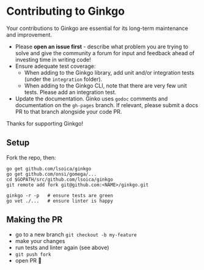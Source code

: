 # Contributing to Ginkgo

Your contributions to Ginkgo are essential for its long-term maintenance and improvement.

- Please **open an issue first** - describe what problem you are trying to solve and give the community a forum for input and feedback ahead of investing time in writing code!
- Ensure adequate test coverage:
    - When adding to the Ginkgo library, add unit and/or integration tests (under the `integration` folder).
    - When adding to the Ginkgo CLI, note that there are very few unit tests.  Please add an integration test.
- Update the documentation. Ginko uses `godoc` comments and documentation on the `gh-pages` branch.
  If relevant, please submit a docs PR to that branch alongside your code PR.

Thanks for supporting Ginkgo!

## Setup

Fork the repo, then:

```
go get github.com/lsoica/ginkgo
go get github.com/onsi/gomega/...
cd $GOPATH/src/github.com/lsoica/ginkgo
git remote add fork git@github.com:<NAME>/ginkgo.git

ginkgo -r -p   # ensure tests are green
go vet ./...   # ensure linter is happy
```

## Making the PR
 - go to a new branch `git checkout -b my-feature`
 - make your changes
 - run tests and linter again (see above)
 - `git push fork`
 - open PR 🎉
